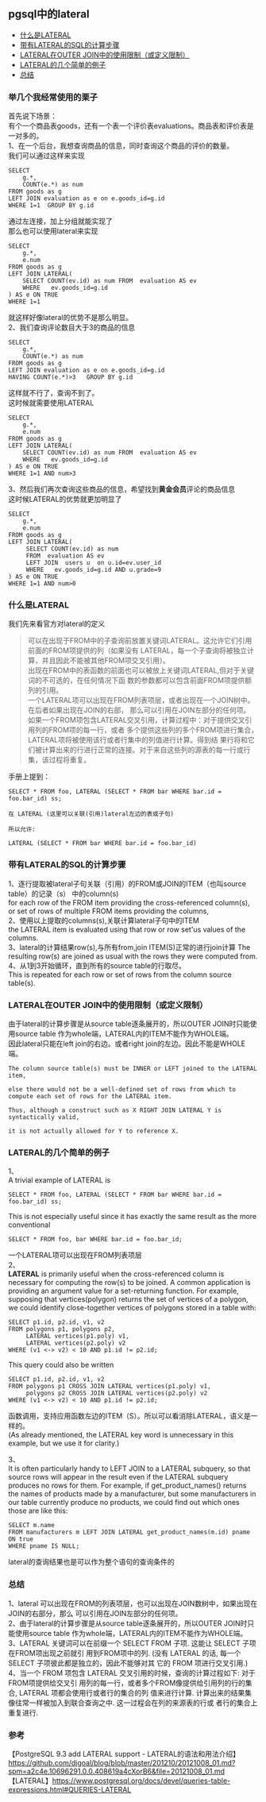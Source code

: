 ## pgsql中的lateral


- [什么是LATERAL](#%e4%bb%80%e4%b9%88%e6%98%afLATERAL)
- [带有LATERAL的SQL的计算步骤](#%e5%b8%a6%e6%9c%89LATERAL%e7%9a%84SQL%e7%9a%84%e8%ae%a1%e7%ae%97%e6%ad%a5%e9%aa%a4)
- [LATERAL在OUTER JOIN中的使用限制（或定义限制）](#LATERAL%e5%9c%a8OUTER+JOIN%e4%b8%ad%e7%9a%84%e4%bd%bf%e7%94%a8%e9%99%90%e5%88%b6%ef%bc%88%e6%88%96%e5%ae%9a%e4%b9%89%e9%99%90%e5%88%b6%ef%bc%89)
- [LATERAL的几个简单的例子](#LATERAL%e7%9a%84%e5%87%a0%e4%b8%aa%e7%ae%80%e5%8d%95%e7%9a%84%e4%be%8b%e5%ad%90)
- [总结](#%e6%80%bb%e7%bb%93)

### 举几个我经常使用的栗子
首先说下场景：  
有个一个商品表goods，还有一个表一个评价表evaluations。商品表和评价表是一对多的。  
1、在一个后台，我想查询商品的信息，同时查询这个商品的评价的数量。  
我们可以通过这样来实现
````
SELECT 
    g.*,
    COUNT(e.*) as num
FROM goods as g
LEFT JOIN evaluation as e on e.goods_id=g.id
WHERE 1=1  GROUP BY g.id
````
通过左连接，加上分组就能实现了  
那么也可以使用lateral来实现  
````
SELECT 
    g.*,
    e.num
FROM goods as g
LEFT JOIN LATERAL(
    SELECT COUNT(ev.id) as num FROM  evaluation AS ev 
    WHERE   ev.goods_id=g.id
) AS e ON TRUE
WHERE 1=1 
````
就这样好像lateral的优势不是那么明显。  
2、我们查询评论数目大于3的商品的信息
````
SELECT 
    g.*,
    COUNT(e.*) as num
FROM goods as g
LEFT JOIN evaluation as e on e.goods_id=g.id
HAVING COUNT(e.*)>3   GROUP BY g.id 
````
这样就不行了，查询不到了。  
这时候就需要使用LATERAL  
````
SELECT 
    g.*,
    e.num
FROM goods as g
LEFT JOIN LATERAL(
    SELECT COUNT(ev.id) as num FROM  evaluation AS ev 
    WHERE   ev.goods_id=g.id
) AS e ON TRUE
WHERE 1=1 AND num>3
````
3、然后我们再次查询这些商品的信息，希望找到**黄金会员**评论的商品信息  
这时候LATERAL的优势就更加明显了  
````
SELECT 
    g.*,
    e.num
FROM goods as g
LEFT JOIN LATERAL(
     SELECT COUNT(ev.id) as num
     FROM  evaluation AS ev 
     LEFT JOIN  users u  on u.id=ev.user_id
     WHERE   ev.goods_id=g.id AND u.grade=9
) AS e ON TRUE
WHERE 1=1 AND num>0
````

### 什么是LATERAL

我们先来看官方对lateral的定义

> 可以在出现于FROM中的子查询前放置关键词LATERAL。这允许它们引用前面的FROM项提供的列（如果没有
> LATERAL，每一个子查询将被独立计算，并且因此不能被其他FROM项交叉引用）。  
> 出现在FROM中的表函数的前面也可以被放上关键词LATERAL,但对于关键词的不可选的，在任何情况下函
> 数的参数都可以包含前面FROM项提供额列的引用。  
> 一个LATERAL项可以出现在FROM列表项层，或者出现在一个JOIN树中。在后者如果出现在JOIN的右部，
> 那么可以引用在JOIN左部分的任何项。  
> 如果一个FROM项包含LATERAL交叉引用，计算过程中：对于提供交叉引用列的FROM项的每一行，或者
> 多个提供这些列的多个FROM项进行集合，LATERAL项将被使用该行或者行集中的列值进行计算。得到结
> 果行将和它们被计算出来的行进行正常的连接。对于来自这些列的源表的每一行或行集，该过程将重复。

手册上提到：
````
SELECT * FROM foo, LATERAL (SELECT * FROM bar WHERE bar.id = foo.bar_id) ss;    
  
在 LATERAL (这里可以关联(引用)lateral左边的表或子句)  
  
所以允许:   
  
LATERAL (SELECT * FROM bar WHERE bar.id = foo.bar_id)  
````

### 带有LATERAL的SQL的计算步骤

1、逐行提取被lateral子句关联（引用）的FROM或JOIN的ITEM（也叫source table）的记录（s）
中的column(s)  
for each row of the FROM item providing the cross-referenced column(s),  
or set of rows of multiple FROM items providing the columns,  
2、使用以上提取的columns(s),关联计算lateral子句中的ITEM  
the LATERAL item is evaluated using that row or row set'us values of the columns.  
3、lateral的计算结果row(s),与所有from,join ITEM(S)正常的进行join计算
The resulting row(s) are joined as usual with the rows they were computed from.  
4、从1到3开始循环，直到所有的source table的行取尽。  
This is repeated for each row or set of rows from the column source table(s).

### LATERAL在OUTER JOIN中的使用限制（或定义限制）
由于lateral的计算步骤是从source table逐条展开的，所以OUTER JOIN时只能使用source table
作为whole端，LATERAL内的ITEM不能作为WHOLE端。  
因此lateral只能在left join的右边。或者right join的左边。因此不能是WHOLE端。
````
The column source table(s) must be INNER or LEFT joined to the LATERAL item,   
  
else there would not be a well-defined set of rows from which to compute each set of rows for the LATERAL item.   
  
Thus, although a construct such as X RIGHT JOIN LATERAL Y is syntactically valid,   
  
it is not actually allowed for Y to reference X.  
````

### LATERAL的几个简单的例子

1、  
A trivial example of LATERAL is
````
SELECT * FROM foo, LATERAL (SELECT * FROM bar WHERE bar.id = foo.bar_id) ss;
````
This is not especially useful since it has exactly the same result as the more conventional
````
SELECT * FROM foo, bar WHERE bar.id = foo.bar_id;
````
一个LATERAL项可以出现在FROM列表项层  
 2、  
**LATERAL** is primarily useful when the cross-referenced column is necessary 
for computing the row(s) to be joined. A common application is providing an 
argument value for a set-returning function. For example, supposing that 
vertices(polygon) returns the set of vertices of a polygon, we could identify 
close-together vertices of polygons stored in a table with:

````
SELECT p1.id, p2.id, v1, v2
FROM polygons p1, polygons p2,
     LATERAL vertices(p1.poly) v1,
     LATERAL vertices(p2.poly) v2
WHERE (v1 <-> v2) < 10 AND p1.id != p2.id;
````
This query could also be written
````
SELECT p1.id, p2.id, v1, v2
FROM polygons p1 CROSS JOIN LATERAL vertices(p1.poly) v1,
     polygons p2 CROSS JOIN LATERAL vertices(p2.poly) v2
WHERE (v1 <-> v2) < 10 AND p1.id != p2.id;
````
函数调用，支持应用函数左边的ITEM（S）。所以可以看消除LATERAL，语义是一样的。  
(As already mentioned, the 
LATERAL key word is unnecessary in this example, but we use it for clarity.)

3、  
It is often particularly handy to LEFT JOIN to a LATERAL subquery, so that 
source rows will appear in the result even if the LATERAL subquery produces 
no rows for them. For example, if get_product_names() returns the names of 
products made by a manufacturer, but some manufacturers in our table currently
produce no products, we could find out which ones those are like this:
````
SELECT m.name
FROM manufacturers m LEFT JOIN LATERAL get_product_names(m.id) pname ON true
WHERE pname IS NULL;
````
lateral的查询结果也是可以作为整个语句的查询条件的

### 总结
1、lateral 可以出现在FROM的列表项层，也可以出现在JOIN数树中，如果出现在JOIN的右部分，那么
可以引用在JOIN左部分的任何项。  
2、由于lateral的计算步骤是从source table逐条展开的，所以OUTER JOIN时只能使用source table 
作为whole端，LATERAL内的ITEM不能作为WHOLE端。  
3、LATERAL 关键词可以在前缀一个 SELECT FROM 子项. 这能让 SELECT 子项在FROM项出现之前就引
用到FROM项中的列. (没有 LATERAL 的话, 每一个 SELECT 子项彼此都是独立的，因此不能够对其
它的 FROM 项进行交叉引用.)  
4、当一个 FROM 项包含 LATERAL 交叉引用的时候，查询的计算过程如下: 对于FROM项提供给交叉引
用列的每一行，或者多个FROM像提供给引用列的行的集合, LATERAL 项都会使用行或者行的集合的列
值来进行计算. 计算出来的结果集像往常一样被加入到联合查询之中. 这一过程会在列的来源表的行或
者行的集合上重复进行.

### 参考
【PostgreSQL 9.3 add LATERAL support - LATERAL的语法和用法介绍】https://github.com/digoal/blog/blob/master/201210/20121008_01.md?spm=a2c4e.10696291.0.0.408619a4cXorB6&file=20121008_01.md  
【LATERAL】https://www.postgresql.org/docs/devel/queries-table-expressions.html#QUERIES-LATERAL  





